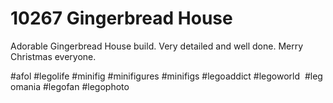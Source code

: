 # 10267 Gingerbread House

Adorable Gingerbread House build. Very detailed and well done. Merry Christmas everyone. 

 
 
 
 

#afol #legolife #minifig #minifigures #minifigs #legoaddict #legoworld  #legomania #legofan #legophoto 

